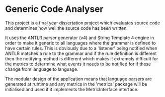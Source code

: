 Generic Code Analyser
=====================

This project is a final year dissertation project which evaluates source code and determines
how well the source code has been written.

It uses the ANTLR parser generator (v4) and String Template 4 engine in order to make it generic
to all languages where the grammar is defined to have certain rules. This is obviously due to a 
'listener' being notified when ANTLR matches a rule to the grammar and if the rule definition is
different then the notifying method is different which makes it extremely difficult for the metrics
to determine what events it needs to be notified for if these change from language to language.

The modular design of the application means that language parsers are generated at runtime and any metrics
in the 'metrics' package will be initialised and used if it implements the MetricInterface interface. 
